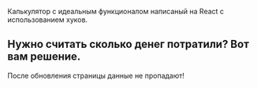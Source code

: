 Калькулятор с идеальным функционалом написаный на React с использованием хуков.

## Нужно считать сколько денег потратили? Вот вам решение.

После обновления страницы данные не пропадают!


